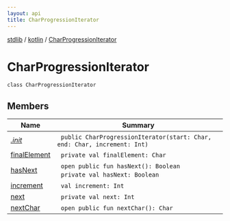 ```yaml
---
layout: api
title: CharProgressionIterator
---
```

[stdlib](../../index.html) / [kotlin](../index.html) / [CharProgressionIterator](index.html)

# CharProgressionIterator

```
class CharProgressionIterator
```
## Members
| Name | Summary |
|------|---------|
|[*.init*](_init_.html)|&nbsp;&nbsp;`public CharProgressionIterator(start: Char, end: Char, increment: Int)`<br>|
|[finalElement](finalElement.html)|&nbsp;&nbsp;`private val finalElement: Char`<br>|
|[hasNext](hasNext.html)|&nbsp;&nbsp;`open public fun hasNext(): Boolean`<br>&nbsp;&nbsp;`private val hasNext: Boolean`<br>|
|[increment](increment.html)|&nbsp;&nbsp;`val increment: Int`<br>|
|[next](next.html)|&nbsp;&nbsp;`private val next: Int`<br>|
|[nextChar](nextChar.html)|&nbsp;&nbsp;`open public fun nextChar(): Char`<br>|
